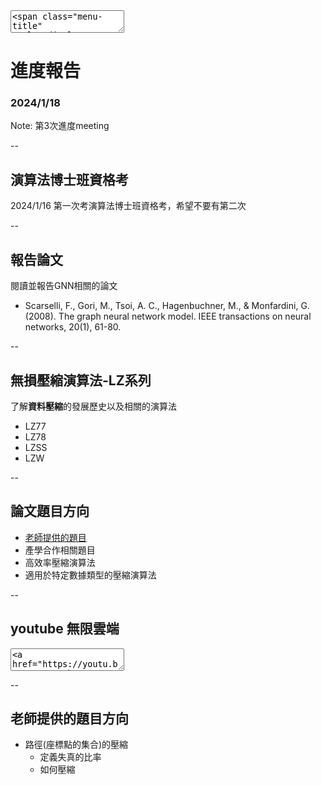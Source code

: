 <textarea>
<span class="menu-title" style="display: none">2024/1/18</span>
</textarea>

# 進度報告
### 2024/1/18

Note:
第3次進度meeting

--

## 演算法博士班資格考
2024/1/16 第一次考演算法博士班資格考，希望不要有第二次

--

## 報告論文
閱讀並報告GNN相關的論文
- Scarselli, F., Gori, M., Tsoi, A. C., Hagenbuchner, M., & Monfardini, G. (2008). The graph neural network model. IEEE transactions on neural networks, 20(1), 61-80.

--

## 無損壓縮演算法-LZ系列
了解**資料壓縮**的發展歷史以及相關的演算法
+ LZ77
+ LZ78
+ LZSS
+ LZW

--

## 論文題目方向
+ [老師提供的題目](#/2/9)
+ 產學合作相關題目
+ 高效率壓縮演算法
+ 適用於特定數據類型的壓縮演算法

--

## youtube 無限雲端

<textarea>
<a href="https://youtu.be/_w6PCHutmb4?list=PLiN8wcBRTDdY8Q3y3jW6SpM_6bi6RoRTi" target="_blank">
    <img data-src="https://gitlab.com/HelloWorldOvO/presentation-resource/-/raw/main/20240118/youtube_infinity_drive.png" alt="youtube無限雲端">
</a>
</textarea>

--

## 老師提供的題目方向

+ 路徑(座標點的集合)的壓縮
    + 定義失真的比率
    + 如何壓縮

